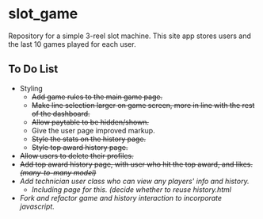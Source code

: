 # slot_game

Repository for a simple 3-reel slot machine. This site app stores users and the last 10 games played for each user.

## To Do List
- Styling
  - ~~Add game rules to the main game page.~~
  - ~~Make line selection larger on game screen, more in line with the rest of the dashboard.~~
  - ~~Allow paytable to be hidden/shown.~~
  - Give the user page improved markup.
  - ~~Style the stats on the history page.~~
  - ~~Style top award history page.~~
- ~~Allow users to delete their profiles.~~
- ~~Add top award history page, with user who hit the top award, and likes. _(many-to-many model)_~~
- _Add technician user class who can view any players' info and history._
  - _Including page for this. (decide whether to reuse history.html_
- _Fork and refactor game and history interaction to incorporate javascript._
